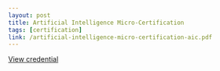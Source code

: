 ```yaml
---
layout: post
title: Artificial Intelligence Micro-Certification
tags: [certification]
link: /artificial-intelligence-micro-certification-aic.pdf
---
```


<a href="/artificial-intelligence-micro-certification-aic.pdf" target="_blank">View credential</a>